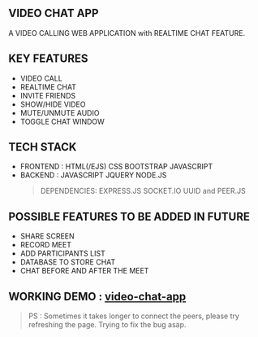 ## VIDEO CHAT APP

A VIDEO CALLING WEB APPLICATION with REALTIME CHAT FEATURE.

## KEY FEATURES
* VIDEO CALL
* REALTIME CHAT
* INVITE FRIENDS
* SHOW/HIDE VIDEO 
* MUTE/UNMUTE AUDIO
* TOGGLE CHAT WINDOW

## TECH STACK 
* FRONTEND : HTML(/EJS) CSS BOOTSTRAP JAVASCRIPT
* BACKEND  : JAVASCRIPT JQUERY NODE.JS 
   > DEPENDENCIES: EXPRESS.JS SOCKET.IO UUID and PEER.JS 

## POSSIBLE FEATURES TO BE ADDED IN FUTURE
* SHARE SCREEN
* RECORD MEET
* ADD PARTICIPANTS LIST
* DATABASE TO STORE CHAT
* CHAT BEFORE AND AFTER THE MEET


## WORKING DEMO : [video-chat-app](https://morning-basin-34512.herokuapp.com/)

> PS : Sometimes it takes longer to connect the peers, please try refreshing the page. Trying to fix the bug asap.

